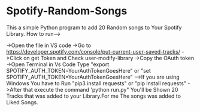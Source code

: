# Spotify-Random-Songs
This a simple Python program to add 20 Random songs to Your Spotify Library.
How to run-->


->Open the file in VS code 
->Go to https://developer.spotify.com/console/put-current-user-saved-tracks/
->Click on get Token and Check user-modify-library
->Copy the OAuth token
->Open Terminal in Vs Code Type "export SPOTIFY_AUTH_TOKEN=YourAuthTokenGoesHere" or "set SPOTIFY_AUTH_TOKEN=YourAuthTokenGoesHere"
-->If you are using Windows You have to Run "pip3 install requests" or "pip install requests"
->After that execute the command 'python run.py" 
You'll be Shown 20 Tracks that was added to your Library.For me The songs was added to Liked Songs.


